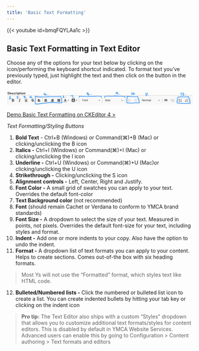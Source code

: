```yaml
---
title: 'Basic Text Formatting'
---
```


{{< youtube id=bmqFQYLAa1c >}}

## Basic Text Formatting in Text Editor

Choose any of the options for your text below by clicking on the icon/performing the keyboard shortcut indicated. To format text you’ve previously typed, just highlight the text and then click on the button in the editor.

![blog-description__text-editor-buttons|690x56](../../../../../assets/img/005bb7b2eb3fb5e7558f3b2d95462b797903decb.png)

[Demo Basic Text Formatting on CKEditor 4 >](https://ckeditor.com/ckeditor-4/demo/#article)

*Text Formatting/Styling Buttons*

1. **Bold Text** - Ctrl+B (Windows) or Command(⌘)+B (Mac) or clicking/unclicking the B icon
2. **Italics -** Ctrl+I (Windows) or Command(⌘)+I (Mac) or clicking/unclicking the I icon
3. **Underline -** Ctrl+U (Windows) or Command(⌘)+U (Mac)or clicking/unclicking the U icon
4. **Strikethrough -** Clicking/unclicking the S icon
5. **Alignment controls -** Left, Center, Right and Justify.
6. **Font Color -** A small grid of swatches you can apply to your text. Overrides the default font-color
7. **Text Background color** (not recommended)
8. **Font** (should remain Cachet or Verdana to conform to YMCA brand standards)
9. **Font Size -** A dropdown to select the size of your text. Measured in points, not pixels. Overrides the default font-size for your text, including styles and format.
10. **Indent -** Add one or more indents to your copy. Also have the option to undo the indent.
11. **Format -** A dropdown list of text formats you can apply to your content. Helps to create sections. Comes out-of-the box with six heading formats.

> Most Ys will not use the “Formatted” format, which styles text like HTML code.

12. **Bulleted/Numbered lists -** Click the numbered or bulleted list icon to create a list. You can create indented bullets by hitting your tab key or clicking on the indent icon

>**Pro tip:** The Text Editor also ships with a custom “Styles” dropdown that allows you to customize additional text formats/styles for content editors. This is disabled by default in YMCA Website Services. Advanced users can enable this by going to Configuration > Content authoring > Text formats and editors
